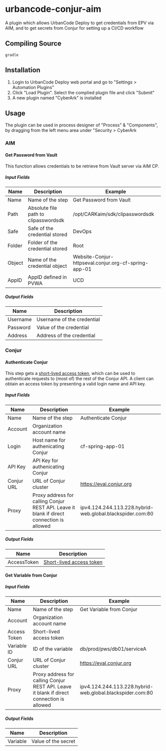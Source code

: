 # urbancode-conjur-aim
A plugin which allows UrbanCode Deploy to get credentials from EPV via AIM, and to get secrets from Conjur for setting up a CI/CD workflow


## Compiling Source
`gradle`

## Installation
1. Login to UrbanCode Deploy web portal and go to "Settings > Automation Plugins"
2. Click "Load Plugin".   Select the complied plugin file and click "Submit"
3. A new plugin named "CyberArk" is installed

## Usage
The plugin can be used in process designer of "Process" & "Components", by dragging from the left menu area under "Security > CyberArk

### AIM
#### Get Password from Vault
This function allows credentials to be retrieve from Vault server via AIM CP.

##### Input Fields
| Name | Description | Example |
| ---- | ----------- | ------- |
| Name | Name of the step | Get Password from Vault |
| Path | Absolute file path to clipasswordsdk |  /opt/CARKaim/sdk/clipasswordsdk |
| Safe | Safe of the credential stored | DevOps |
| Folder | Folder of the credential stored | Root | 
| Object | Name of the credential object | Website-Conjur-httpseval.conjur.org-cf-spring-app-01 |
| AppID  | AppID defined in PVWA  | UCD |

##### Output Fields
| Name |  Description |
| ---- | ----------- | 
| Username	| Username of the credential | 
| Password	| Value of the credential | 
| Address	| Address of the credential |

### Conjur
#### Authenticate Conjur
This step gets a [short-lived access token](https://www.conjur.org/reference/cryptography.html#authentication-tokens), which can be used to authenticate requests to (most of) the rest of the Conjur API. A client can obtain an access token by presenting a valid login name and API key.

##### Input Fields
| Name | Description | Example |
| ---- | ----------- | ------- |
| Name | Name of the step | Authenticate Conjur |
| Account | Organization account name	|  | 
| Login	| Host name for authenicating Conjur | cf-spring-app-01 | 
| API Key | API Key for authenicating Conjur	|  | 
| Conjur URL | URL of Conjur cluster | https://eval.conjur.org |
| Proxy | Proxy address for calling Conjur REST API. Leave it blank if direct connection is allowed |  ipv4.124.244.113.228.hybrid-web.global.blackspider.com:80 |

##### Output Fields
| Name |  Description |
| ---- | ----------- | 
| AccessToken	| [Short-lived access token](https://www.conjur.org/reference/cryptography.html#authentication-tokens) | 

#### Get Variable from Conjur

##### Input Fields
| Name | Description | Example |
| ---- | ----------- | ------- |
| Name | Name of the step | Get Variable from Conjur |
| Account | Organization account name	 | |
| Access Token	| Short-lived access token	| |
| Variable ID	| ID of the variable |	db/prod/pws/db01/serviceA |
| Conjur URL |	URL of Conjur cluster |	https://eval.conjur.org |
| Proxy	| Proxy address for calling Conjur REST API. Leave it blank if direct connection is allowed | ipv4.124.244.113.228.hybrid-web.global.blackspider.com:80 |

##### Output Fields
| Name |  Description |
| ---- | ----------- | 
| Variable	| Value of the secret | 
